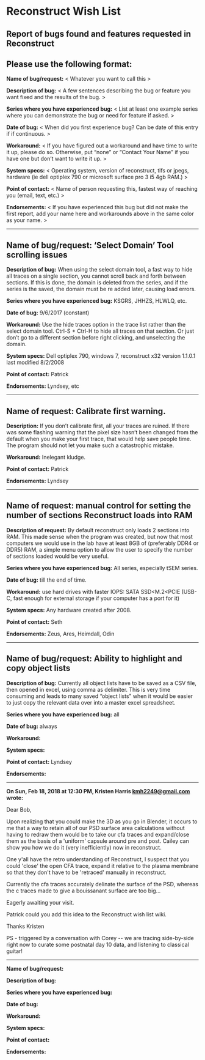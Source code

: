 # Reconstruct Wish List

## Report of bugs found and features requested in Reconstruct 

## Please use the following format:

**Name of bug/request:**
< Whatever you want to call this >

**Description of bug:** 
< A few sentences describing the bug or feature you want fixed and the results of the bug. > 

**Series where you have experienced bug:** 
< List at least one example series where you can demonstrate the bug or need for feature if asked. >

**Date of bug:** 
< When did you first experience bug? Can be date of this entry if if continuous. >

**Workaround:** 
< If you have figured out a workaround and have time to write it up, please do so. Otherwise, put “none” or “Contact Your Name” if you have one but don’t want to write it up. >

**System specs:** 
< Operating system, version of reconstruct, tifs or jpegs, hardware (ie dell optiplex 790 or microsoft surface pro 3 i5 4gb RAM.) >

**Point of contact:** 
< Name of person requesting this, fastest way of reaching you (email, text, etc.) >

**Endorsements:** 
< If you have experienced this bug but did not make the first report, add your name here and workarounds above in the same color as your name. >

*************************

## **Name of bug/request:** ‘Select Domain’ Tool scrolling issues

**Description of bug:** When using the select domain tool, a fast way to hide all traces on a single section, you cannot 
scroll back and forth between sections. If this is done, the domain is deleted from the series, and if the series is 
the saved, the domain must be re added later, causing load errors.

**Series where you have experienced bug:** KSGRS, JHHZS, HLWLQ, etc.

**Date of bug:** 9/6/2017 (constant)

**Workaround:** Use the hide traces option in the trace list rather than the select domain tool. Ctrl-S + Ctrl-H to hide 
all traces on that section. Or just don’t go to a different section before right clicking, and unselecting the domain.

**System specs:** Dell optiplex 790, windows 7, reconstruct x32 version 1.1.0.1 last modified 8/2/2008

**Point of contact:** Patrick

**Endorsements:** Lyndsey, etc

*************************

## **Name of request:** Calibrate first warning.

**Description:** If you don’t calibrate first, all your traces are ruined. If there was some flashing warning 
that the pixel size hasn’t been changed from the default when you make your first trace, that would help save 
people time. The program should not let you make such a catastrophic mistake.

**Workaround:** Inelegant kludge.

**Point of contact:** Patrick

**Endorsements:** Lyndsey

*************************

## **Name of request:** manual control for setting the number of sections Reconstruct loads into RAM

**Description of request:** By default reconstruct only loads 2 sections into RAM. This made sense 
when the program was created, but now that most computers we would use in the lab have at least 8GB 
of (preferably DDR4 or DDR5) RAM, a simple menu option to allow the user to specify the number of 
sections loaded would be very useful. 

**Series where you have experienced bug:** All series, especially tSEM series.

**Date of bug:** till the end of time.

**Workaround:** use hard drives with faster IOPS: SATA SSD<M.2<PCIE (USB-C, fast enough for 
external storage if your computer has a port for it)

**System specs:** Any hardware created after 2008.

**Point of contact:** Seth

**Endorsements:** Zeus, Ares, Heimdall, Odin

*************************

## **Name of bug/request:** Ability to highlight and copy object lists

**Description of bug:** Currently all object lists have to be saved as a CSV file, then opened in 
excel, using comma as delimiter. This is very time consuming and leads to many saved “object lists” 
when it would be easier to just copy the relevant data over into a master excel spreadsheet.

**Series where you have experienced bug:** all

**Date of bug:** always

**Workaround:** 

**System specs:**

**Point of contact:** Lyndsey

**Endorsements:** 


*************************

**On Sun, Feb 18, 2018 at 12:30 PM, Kristen Harris <kmh2249@gmail.com> wrote:**

Dear Bob,

Upon realizing that you could make the 3D as you go in Blender, it occurs to me that a way to retain all of our 
PSD surface area calculations without having to redraw them would be to take our cfa traces and expand/close 
them as the basis of a 'uniform' capsule around pre and post.  Cailey can show you how we do it (very inefficiently) 
now in reconstruct.

One y'all have the retro understanding of Reconstruct, I suspect that you could 'close' the open CFA trace, expand 
it relative to the plasma membrane so that they don't have to be 'retraced' manually in reconstruct.

Currently the cfa traces accurately delinate the surface of the PSD, whereas the c traces made to give a bouissanant 
surface are too big...

Eagerly awaiting your visit.

Patrick could you add this idea to the Reconstruct wish list wiki.

Thanks
Kristen

PS - triggered by a conversation with Corey -- we are tracing side-by-side right now to curate some postnatal 
day 10 data, and listening to classical guitar!

*************************

**Name of bug/request:**

**Description of bug:** 

**Series where you have experienced bug:** 

**Date of bug:** 

**Workaround:** 

**System specs:**

**Point of contact:** 

**Endorsements:** 


